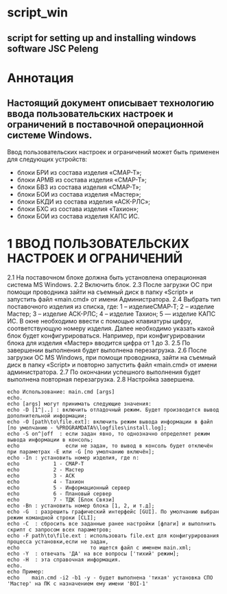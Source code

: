 # script_win
## script for setting up and installing windows software JSC Peleng

# Аннотация
## Настоящий документ описывает технологию ввода пользовательских настроек и ограничений в поставочной операционной системе Windows.
Ввод пользовательских настроек и ограничений может быть применен для следующих устройств: 
+ блоки БРИ из состава изделия «СМАР-Т»;
+ блоки АРМВ из состава изделия «СМАР-Т»;
+ блоки БВЗ из состава изделия «СМАР-Т»;
+ блоки БОИ из состава изделия «Мастер»;
+ блоки БКДИ из состава изделия «АСК-РЛС»;
+ блоки БХС из состава изделия «Тахион»;
+ блоки БОИ из состава изделия КАПС ИС.
    
# 1 ВВОД ПОЛЬЗОВАТЕЛЬСКИХ НАСТРОЕК И ОГРАНИЧЕНИЙ
2.1 На поставочном блоке должна быть установлена операционная система MS Windows.
2.2 Включить блок.
2.3 После загрузки ОС при помощи проводника зайти на съемный диск в папку «Script» и запустить файл «main.cmd» от имени Администратора.
2.4 Выбрать тип поставочного изделия из списка, где:
  1 – изделиеСМАР‑Т;
  2 – изделие Мастер;
  3 – изделие АСК-РЛС;
  4 – изделие Тахион;
  5 — изделие КАПС ИС.
В окне необходимо ввести с помощью клавиатуры цифру, соответствующую номеру изделия. Далее необходимо указать какой блок будет конфигурироваться. Например, при конфигурировании блока для изделия «Мастер» вводится цифра от 1 до 3.
2.5 По завершении выполнения будет выполнена перезагрузка.
2.6 После загрузки ОС MS Windows, при помощи проводника, зайти на съемный диск в папку «Script» и повторно запустить файл «main.cmd» от имени администратора.
2.7 По окончании успешного выполнения будет выполнена повторная  перезагрузка.
2.8 Настройка завершена.

	echo Использование: main.cmd [args]
	echo.
	echo [args] могут принимать следующие значения:
	echo -D [1^|..] : включить отладочный режим. Будет производится вывод дополнительной информации;
	echo -O [path\to\file.ext]: включить режим вывода информации в файл [по умолчанию - %PROGRAMDATA%\logfiles\install.log];
	echo -S on^|off  : если задан явно, то однозначно определяет режим вывода информации в консоль;
	echo               если не задан, то вывод в консоль будет отключён при параметрах -E или -G [по умолчанию включён];
	echo -In : установить номер изделия, где n:
	echo           1 - СМАР-Т
	echo           2 - Мастер
	echo           3 - АСК
	echo           4 - Тахион
	echo           5 - Информационный сервер
	echo           6 - Плановый сервер
	echo           7 - ТДК [Блок Связи]
	echo -Bn : установить номер блока [1, 2, и т.д];
	echo -G  : разрешить графический интерфейс [GUI]. По умолчанию выбран режим командной строки [CLI];
	echo -C  : сбросить все заданные ранее настройки [флаги] и выполнить скрипт с запросом всех параметров;
	echo -F path\to\file.ext : использовать file.ext для конфигурирования процесса установки,если не задан,
	echo					   то ищется файл с именем main.xml;
	echo -Y  : отвечать 'ДА' на все вопросы ['тихий' режим];
	echo -H  : эта справочная информация.
	echo.
	echo Пример:
	echo	main.cmd -i2 -b1 -y - будет выполнена 'тихая' установка СПО 'Мастер' на ПК с назначением ему имени 'BOI-1'
